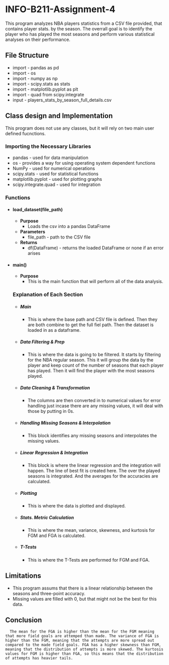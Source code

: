 # INFO-B211-Assignment-4

This program analyzes NBA players statistics from a CSV file provided, that contains player stats. by the season. The overrall goal is to identify the player who has played the most seasons and perform various statistical analyses on their performance. 

## File Structure
  - import - pandas as pd
  - import - os
  - import - numpy as np
  - import - scipy.stats as stats
  - import - matplotlib.pyplot as plt
  - import - quad from scipy.integrate
  - input - players_stats_by_season_full_details.csv

## Class design and Implementation

  This program does not use any classes, but it will rely on two main user defined fucnctions.

### Importing the Necessary Libraries
  - pandas - used for data manipulation
  - os - provides a way for using operating system dependent functions
  - NumPy - used for numerical operations
  - scipy.stats - used for statistical functions
  - matplotlib.pyplot - used for plotting graphs
  - scipy.integrate.quad - used for integration

### Functions
  - #### load_dataset(file_path)
      - **Purpose**
          - Loads the csv into a pandas DataFrame
      - **Parameters**
          - file_path - path to the CSV file
      - **Returns**
          - df(DataFrame) - returns the loaded DataFrame or none if an error arises

  - #### main()
      - **Purpose**
          - This is the main function that will perform all of the data analysis.

    ### Explanation of Each Section
      - ##### Main
        - This is where the base path and CSV file is defined. Then they are both combine to get the full fiel path. Then the dataset is loaded in as a dataframe.

      - ##### Data Filtering & Prep
        - This is where the data is going to be filtered. It starts by filtering for the NBA regular season. This it will group the data by the player and keep count of the number of seasons that each player has played. Then it will find the player with the most seasons played.
          
      - ##### Data Cleaning & Transformation
        - The columns are then converted in to numerical values for error handling just incase there are any missing values, it will deal with those by putting in 0s.

      - ##### Handling Missing Seasons & Interpolation
        - This block identifies any missing seasons and interpolates the missing values.

      - ##### Linear Regression & Integration
        - This block is where the linear regression and the integration will happen. The line of best fit is created here. The over the played seasons is integrated. And the averages for the accuracies are calculated.

      - ##### Plotting
        - This is where the data is plotted and displayed.

      - ##### Stats. Metric Calculation
        - This is where the mean, variance, skewness, and kurtosis for FGM and FGA is calculated.

      - ##### T-Tests
        - This is where the T-Tests are performed for FGM and FGA.

## Limitations
  - This program assums that there is a linear relationship between the seasons and three-point accuracy.
  - Missing values are filled with 0, but that might not be the best for this data.

  ## Conclusion 
      The mean for the FGA is higher than the mean for the FGM meaning that more field goals are attemped than made. The variance of FGA is higher than the FGM, meaning that the attempts are more spread out compared to the made field goals. FGA has a higher skewness than FGM, meaning that the distribution of attempts is more skewed. The kurtosis values for FGM is higher than FGA, so this means that the distribution of attempts has heavier tails. 
    
